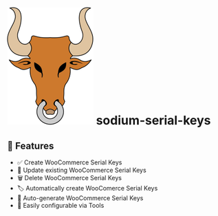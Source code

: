# ![sodium-serial-keys](pages/public/assets/img/logo.png) sodium-serial-keys


## 🚀 Features

- ✅ Create WooCommerce Serial Keys
- 🔁 Update existing WooCommerce Serial Keys
- 🗑️ Delete WooCommerce Serial Keys
- 🏷️ Automatically create WooComerce Serial Keys
- 📸 Auto-generate WooCommerce Serial Keys
- 🔧 Easily configurable via Tools
